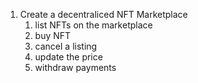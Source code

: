 1. Create a decentraliced NFT Marketplace
    1. list NFTs on the marketplace
    2. buy NFT
    3. cancel a listing
    4. update the price
    5. withdraw payments